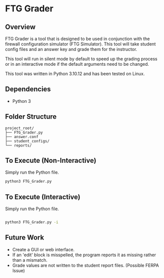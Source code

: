 # FTG Grader

## Overview

FTG Grader is a tool that is designed to be used in conjunction with the firewall configuration simulator (FTG Simulator). This tool will take student config files and an answer key and grade them for the instructor. 

This tool will run in silent mode by default to speed up the grading process or in an interactive mode if the default arguments need to be changed.

This tool was written in Python 3.10.12 and has been tested on Linux.

## Dependencies
* Python 3

## Folder Structure

```
project_root/
├── FTG_Grader.py
├── answer.conf
├── student_configs/
└── reports/

```

## To Execute (Non-Interactive)

Simply run the Python file. 

```bash 
python3 FTG_Grader.py
```

## To Execute (Interactive)

Simply run the Python file. 

```bash

python3 FTG_Grader.py -i

```

## Future Work
* Create a GUI or web interface.
* If an 'edit' block is misspelled, the program reports it as missing rather than a mismatch.
* Grade values are not written to the student report files. (Possible FERPA Issue)
